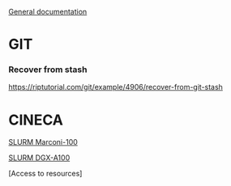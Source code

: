 
[General documentation](https://github.com/gfiameni/nvaitc-italy/wiki)


# GIT

### Recover from stash

https://riptutorial.com/git/example/4906/recover-from-git-stash

# CINECA

[SLURM Marconi-100](https://github.com/gfiameni/nvaitc-italy/slurm-m100)

[SLURM DGX-A100](https://github.com/gfiameni/nvaitc-italy/slurm-dgxa100)

[Access to resources]

